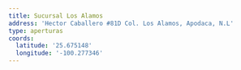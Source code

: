 ```yaml
---
title: Sucursal Los Alamos
address: 'Hector Caballero #81D Col. Los Alamos, Apodaca, N.L'
type: aperturas
coords:
  latitude: '25.675148'
  longitude: '-100.277346'
---
```


